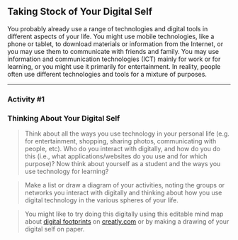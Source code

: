 ## Taking Stock of Your Digital Self

You probably already use a range of technologies and digital tools in different aspects of your life. You might use mobile technologies, like a phone or tablet, to download materials or information from the Internet, or you may use them to communicate with friends and family. You may use information and communication technologies (ICT) mainly for work or for learning, or you might use it primarily for entertainment. In reality, people often use different technologies and tools for a mixture of purposes.

* * *

### Activity #1
### Thinking About Your Digital Self

> Think about all the ways you use technology in your personal life (e.g. for entertainment, shopping, sharing photos, communicating with people, etc). Who do you interact with digitally, and how do you do this (i.e., what applications/websites do you use and for which purpose)? Now think about yourself as a student and the ways you use technology for learning?

> Make a list or draw a diagram of your activities, noting the groups or networks you interact with digitally and thinking about how you use digital technology in the various spheres of your life.

> You might like to try doing this digitally using this editable mind map about [digital footprints](https://creately.com/diagram/example/gu9tfwix2/digital-footprint) on [creatly.com](https://creately.com/) or by making a drawing of your digital self on paper.
